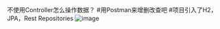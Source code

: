 不使用Controller怎么操作数据？
#用Postman来增删改查吧
#项目引入了H2，JPA，Rest Repositories
![image](https://github.com/ericdoomed/SpringDataRest/tree/master/src/images/postman.PNG)
